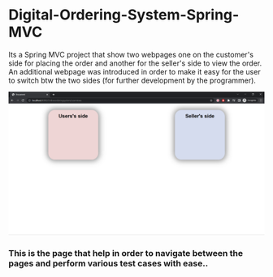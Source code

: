 # Digital-Ordering-System-Spring-MVC
Its a Spring MVC project that show two webpages one on the customer's side for placing the order and another for the seller's side to view the order. An additional webpage was introduced in order to make it easy for the user to switch btw the two sides (for further development by the programmer).


![](images/index.png)
### This is the page that help in order to navigate between the pages and perform various test cases with ease..
